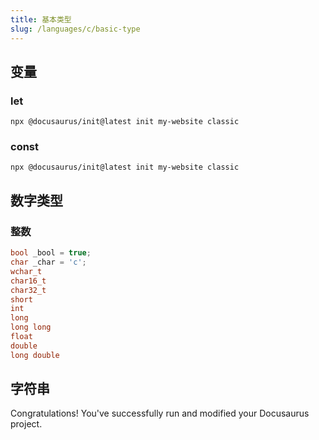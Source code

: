 ```yaml
---
title: 基本类型
slug: /languages/c/basic-type
---
```


## 变量

### let

```shell
npx @docusaurus/init@latest init my-website classic
```

### const

```shell
npx @docusaurus/init@latest init my-website classic
```

## 数字类型

### 整数

```c
bool _bool = true;
char _char = 'c';
wchar_t
char16_t
char32_t
short
int
long
long long
float
double
long double
```

## 字符串

Congratulations! You've successfully run and modified your Docusaurus project.
